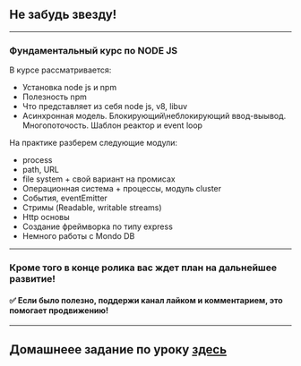 ## Не забудь звезду!
___
### Фундаментальный курс по NODE JS
В курсе рассматривается:
+ Установка node js и npm
+ Полезность npm
+ Что представляет из себя node js, v8, libuv
+ Асинхронная модель. Блокирующий\неблокирующий ввод-выывод. Многопоточость. Шаблон реактор и event loop

На практике разберем следующие модули:
+ process
+ path, URL
+ file system + свой вариант на промисах
+ Операционная система + процессы, модуль cluster
+ События, eventEmitter
+ Стримы (Readable, writable streams)
+ Http основы
+ Создание фреймворка по типу express
+ Немного работы с Mondo DB
---
### Кроме того в конце ролика вас ждет план на дальнейшее развитие!

#### ✅ Если было полезно, поддержи канал лайком и комментарием, это помогает продвижению!

-------
## Домашнеее задание по уроку [здесь](https://www.patreon.com/ulbitv)
